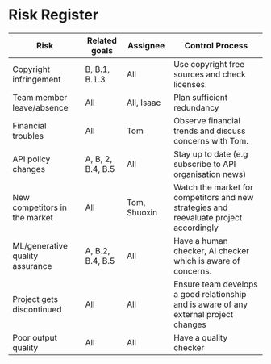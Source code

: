 # Risk Register
| Risk | Related goals | Assignee | Control Process|
| --- | --- | --- | --- |
| Copyright infringement  | B, B.1, B.1.3   | All  |Use copyright free sources and check licenses.|
| Team member leave/absence   | All  | All, Isaac   |Plan sufficient redundancy|
| Financial troubles | All | Tom | Observe financial trends and discuss concerns with Tom.|
| API policy changes |A, B, 2, B.4, B.5| All | Stay up to date (e.g subscribe to API organisation news)|
|New competitors in the market| All | Tom, Shuoxin | Watch the market for competitors and new strategies and reevaluate project accordingly|
|ML/generative quality assurance|A, B.2, B.4, B.5|All| Have a human checker, AI checker which is aware of concerns. |
|Project gets discontinued| All | All | Ensure team develops a good relationship and is aware of any external project changes|
|Poor output quality|All|All|Have a quality checker|